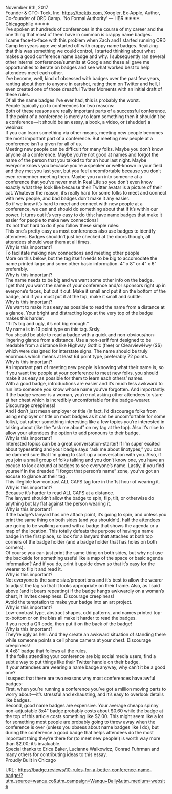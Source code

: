   November 9th, 2017  
     Founder & CTO: Tock, Inc. https://tocktix.com, Xoogler, Ex-Apple, Author, Co-founder of ORD Camp. ‘No Formal Authority’ — HBR ✶✶✶✶ Chicagophile ✶✶✶✶   
     I’ve spoken at hundreds of conferences in the course of my career and the one thing that most of them have in common is crappy name badges.   
     I came face-to-face with this problem when Zach and I started running ORD Camp ten years ago: we started off with crappy name badges. Realizing that this was something we could control, I started thinking about what makes a good conference name badge and why. I subsequently ran several other internal conferences/summits at Google and these all gave me opportunities to iterate on badges and see what worked best to help attendees meet each other.   
     I’ve become, well, kind of obsessed with badges over the past few years, ranting about them to anyone in earshot, rating them on Twitter and hell, I even created one of those dreadful Twitter Moments with an initial draft of these rules.   
     Of all the name badges I’ve ever had, this is probably the worst.   
     People typically go to conferences for two reasons:   
     Both of these reasons are really important parts of a successful conference. If the point of a conference is merely to learn something then it shouldn’t be a conference — it should be an essay, a book, a video, or (shudder) a webinar.   
     If you can learn something via other means, meeting new people becomes the most important part of a conference. But meeting new people at a conference isn’t a given for all of us.   
     Meeting new people can be difficult for many folks. Maybe you don’t know anyone at a conference. Maybe you’re not good at names and forgot the name of the person that you talked to for an hour last night. Maybe everyone knows you because you’re a speaker or well-known in your field and they met you last year, but you feel uncomfortable because you don’t even remember meeting them. Maybe you run into someone at a conference that you’ve never met In Real Life so you don’t even know exactly what they look like because their Twitter avatar is a picture of their cat. Whatever the reason, it’s really hard for some folks to meet and connect with new people, and bad badges don’t make it any easier.   
     So if we know it’s hard to meet and connect with new people at a conference, we can and should do something about that if it’s within our power. It turns out it’s very easy to do this: have name badges that make it easier for people to make new connections!   
     It’s not that hard to do if you follow these simple rules:   
     This one’s pretty easy as most conferences also use badges to identify attendees. Badges shouldn’t just be checked at the doors though, all attendees should wear them at all times.   
    Why is this important?  
     To facilitate making new connections and meeting other people   
     More on this below, but the tag itself needs to be big to accomodate the name printed large and some other basic information. 4" x 8" or 4" x 6" preferably.   
    Why is this important?  
     The name needs to be big and we want some other info on the badge.   
     I get that you want the name of your conference and/or sponsors right up in everyone’s faces, but cut it out. Make it small and put it on the bottom of the badge, and if you must put it at the top, make it small and subtle.   
    Why is this important?  
    We want to make it as easy as possible to read the name from a distance at a glance. Your bright and distracting logo at the very top of the badge makes this harder.   
     “If it’s big and ugly, it’s not big enough.”   
     My name is in 13 point type on this tag. Srsly.   
     You should be able to read a badge with a quick and non-obvious/non-lingering glance from a distance. Use a non-serif font designed to be readable from a distance like Highway Gothic (free) or ClearviewHwy ($$) which were designed for interstate signs. The name should be truly enormous which means at least 64 point type, preferably 72 points.   
    Why is this important?  
    An important part of meeting new people is knowing what their name is, so if you want the people at your conference to meet new folks, you should make it as easy as possible for them to learn each others’ names.   
     With a good badge, introductions are easier and it’s much less awkward to run into someone you know whose name you’ve forgotten. And importantly: If the badge wearer is a woman, you’re not asking other attendees to stare at her chest which is incredibly uncomfortable for the badge-wearer. Discourage creepiness!   
     And I don’t just mean employer or title (in fact, I’d discourage folks from using employer or title on most badges as it can be uncomfortable for some folks), but rather something interesting like a few topics you’re interested in talking about (like the “ask me about” on my tag at the top). Also it’s nice to allow your attendees the option to add pronouns to their badge.   
    Why is this important?  
    Interested topics can be a great conversation-starter! If I’m super excited about typesetting and your badge says “ask me about linotypes,” you can be damned sure that I’m going to start up a conversation with you. Also, if you join a small group of folks talking and you don’t know one, you have an excuse to look around at badges to see everyone’s name. Lastly, if you find yourself in the dreaded “I forgot that person’s name” zone, you’ve got an excuse to glance at their tag.   
     This illegible low-contrast ALL CAPS tag tore in the 1st hour of wearing it.   
    Why is this important?  
    Because it’s harder to read ALL CAPS at a distance.   
     The lanyard shouldn’t allow the badge to spin, flip, tilt, or otherwise do anything but lay flat against the person wearing it.   
    Why is this important?  
    If the badge’s lanyard has one attach point, it’s going to spin, and unless you print the same thing on both sides (and you shouldn’t), half the attendees are going to be walking around with a badge that shows the agenda or a map of the location. This totally defeats the purpose of having a name badge in the first place, so look for a lanyard that attaches at both top corners of the badge holder (and a badge holder that has holes on both corners).   
     Of course you can just print the same thing on both sides, but why not use the backside for something useful like a map of the space or basic agenda information? And if you do, print it upside down so that it’s easy for the wearer to flip it and read it.   
    Why is this important?  
    Not everyone is the same size/proportions and it’s best to allow the wearer to adjust the tag so that it looks appropriate on their frame. Also, as I said above (and it bears repeating) if the badge hangs awkwardly on a woman’s chest, it invites creepiness. Discourage creepiness!   
     Avoid the temptation to make your badge into an art project.   
    Why is this important?  
    Low-contrast type, abstract shapes, odd patterns, and names printed top-to-bottom or on the bias all make it harder to read the badges.   
     If you need a QR code, then put it on the back of the badge!   
    Why is this important?  
    They’re ugly as hell. And they create an awkward situation of standing there while someone points a cell phone camera at your chest. Discourage creepiness!   
     A 4x8" badge that follows all the rules.   
     If the folks attending your conference are big social media users, find a subtle way to put things like their Twitter handle on their badge.   
     If your attendees are wearing a name badge anyway, why can’t it be a good one?   
     I suspect that there are two reasons why most conferences have awful badges:   
     First, when you’re running a conference you’ve got a million moving parts to worry about — it’s stressful and exhausting, and it’s easy to overlook details like badges.   
     Second, good name badges are expensive. Your average cheapo spinny non-adjustable 3x4" badge probably costs about $0.60 while the badge at the top of this article costs something like $2.00. This might seem like a lot for something most people are probably going to throw away when the conference is over (unless you obsess about name badges like I do), but during the conference a good badge that helps attendees do the most important thing they’re there for (to meet new people!) is worth way more than $2.00; it’s invaluable.   
     Special thanks to Erica Baker, Lucianne Walkowicz, Conrad Fuhrman and many others for contributing ideas to this essay.   
    Proudly Built in Chicago  
    
  URL : https://badge.reviews/10-rules-for-a-better-conference-name-badge/?utm_source=wanqu.co&utm_campaign=Wanqu+Daily&utm_medium=website